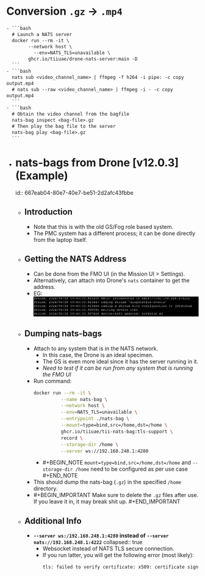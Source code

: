 # Conversion `.gz` -> `.mp4`
	- ```bash
	  # Launch a NATS server
	  docker run --rm -it \
	  		--network host \
	          --env=NATS_TLS=unavailable \
	  		ghcr.io/tiiuae/drone-nats-server:main -D
	  ```
	- ```bash
	  nats sub <video_channel_name> | ffmpeg -f h264 -i pipe: -c copy output.mp4
	  # nats sub --raw <video_channel_name> | ffmpeg -i - -c copy output.mp4
	  ```
	- ```bash
	  # Obtain the video channel from the bagfile
	  nats-bag inspect <bag-file>.gz
	  # Then play the bag file to the server
	  nats-bag play <bag-file>.gz
	  ```
- # nats-bags from Drone [v12.0.3] (Example)
  id:: 667eab04-80e7-40e7-be51-2d2afc43fbbe
	- ## Introduction
		- Note that this is with the old GS/Fog role based system.
		- The PMC system has a different process; it can be done directly from the laptop itself.
	- ## Getting the NATS Address
		- Can be done from the FMO UI (in the Mission UI > Settings).
		- Alternatively, can attach into Drone's `nats` container to get the address.
		- EG:
		  ![image.png](../assets/image_1719577539096_0.png)
	- ## Dumping nats-bags
		- Attach to any system that is in the NATS network.
			- In this case, the Drone is an ideal specimen.
			- The GS is even more ideal since it has the server running in it.
			- *Need to test if it can be run from any system that is running the FMO UI*
		- Run command:
		  ```bash
		  docker run --rm -it \
		            --name nats-bag \
		            --network host \
		            --env=NATS_TLS=unavailable \
		            --entrypoint ./nats-bag \
		            --mount=type=bind,src=/home,dst=/home \
		            ghcr.io/tiiuae/tii-nats-bag:tls-support \
		            record \
		            --storage-dir /home \
		            --server ws://192.168.248.1:4280
		  ```
			- #+BEGIN_NOTE
			  `mount=type=bind,src=/home,dst=/home` and `--storage-dir /home` need to be configured as per use case
			  #+END_NOTE
		- This should dump the nats-bag (`.gz`) in the specified `/home` directory.
		- #+BEGIN_IMPORTANT
		  Make sure to delete the `.gz` files after use. If you leave it in, it may break shit up.
		  #+END_IMPORTANT
	- ## Additional Info
		- **`--server ws:/192.168.248.1:4280` instead of `--server nats://192.168.248.1:4222`**
		  collapsed:: true
			- Websocket instead of NATS TLS secure connection.
			- If you run latter, you will get the following error (most likely):
			  ```bash
			  tls: failed to verify certificate: x509: certificate signed by unknown authority
			  ```